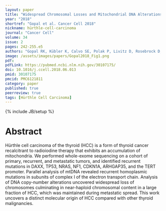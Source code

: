 ```yaml
---
layout: paper
title: "Widespread Chromosomal Losses and Mitochondrial DNA Alterations as Genetic Drivers in Hürthle Cell Carcinoma"
year: "2018"
shortref: "Gopal et al. Cancer Cell 2018"
nickname: hürthle-cell-carcinoma
journal: "Cancer Cell"
volume: 34
issue: 2
pages: 242-255.e5
authors: "Gopal RK, Kübler K, Calvo SE, Polak P, Livitz D, Rosebrock D, Sadow PM, Campbell B, Donovan SE, Amin S, Gigliotti BJ, Grabarek Z, Hess JM, Stewart C, Braunstein LZ, Arndt PF, Mordecai S, Shih AR, Chaves F, Zhan T, Lubitz CC, Kim J, Iafrate AJ, Wirth L, Parangi S, Leshchiner I, Daniels GH, Mootha VK, Dias-Santagata D, Getz G, McFadden DG"
image: /assets/images/papers/Gopal2018_Fig1.png
pdf:
pdfLink: https://pubmed.ncbi.nlm.nih.gov/30107175/
doi: 10.1016/j.ccell.2018.06.013
pmid: 30107175
pmcid: PMC6121811
category: paper
published: true
peerreview: true
tags: [Hürthle Cell Carcinoma]
---
```

{% include JB/setup %}

# Abstract

Hürthle cell carcinoma of the thyroid (HCC) is a form of thyroid cancer recalcitrant to radioiodine therapy that exhibits an accumulation of mitochondria. We performed whole-exome sequencing on a cohort of primary, recurrent, and metastatic tumors, and identified recurrent mutations in DAXX, TP53, NRAS, NF1, CDKN1A, ARHGAP35, and the TERT promoter. Parallel analysis of mtDNA revealed recurrent homoplasmic mutations in subunits of complex I of the electron transport chain. Analysis of DNA copy-number alterations uncovered widespread loss of chromosomes culminating in near-haploid chromosomal content in a large fraction of HCC, which was maintained during metastatic spread. This work uncovers a distinct molecular origin of HCC compared with other thyroid malignancies.

